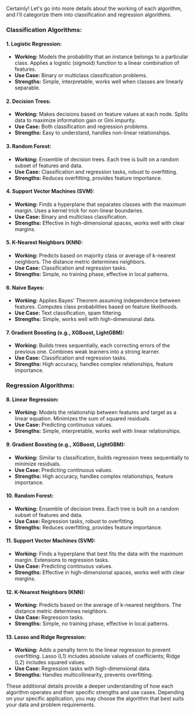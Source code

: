 Certainly! Let's go into more details about the working of each algorithm, and I'll categorize them into classification and regression algorithms.

### Classification Algorithms:

#### 1. **Logistic Regression:**
   - **Working:** Models the probability that an instance belongs to a particular class. Applies a logistic (sigmoid) function to a linear combination of features.
   - **Use Case:** Binary or multiclass classification problems.
   - **Strengths:** Simple, interpretable, works well when classes are linearly separable.

#### 2. **Decision Trees:**
   - **Working:** Makes decisions based on feature values at each node. Splits data to maximize information gain or Gini impurity.
   - **Use Case:** Both classification and regression problems.
   - **Strengths:** Easy to understand, handles non-linear relationships.

#### 3. **Random Forest:**
   - **Working:** Ensemble of decision trees. Each tree is built on a random subset of features and data.
   - **Use Case:** Classification and regression tasks, robust to overfitting.
   - **Strengths:** Reduces overfitting, provides feature importance.

#### 4. **Support Vector Machines (SVM):**
   - **Working:** Finds a hyperplane that separates classes with the maximum margin. Uses a kernel trick for non-linear boundaries.
   - **Use Case:** Binary and multiclass classification.
   - **Strengths:** Effective in high-dimensional spaces, works well with clear margins.

#### 5. **K-Nearest Neighbors (KNN):**
   - **Working:** Predicts based on majority class or average of k-nearest neighbors. The distance metric determines neighbors.
   - **Use Case:** Classification and regression tasks.
   - **Strengths:** Simple, no training phase, effective in local patterns.

#### 6. **Naive Bayes:**
   - **Working:** Applies Bayes' Theorem assuming independence between features. Computes class probabilities based on feature likelihoods.
   - **Use Case:** Text classification, spam filtering.
   - **Strengths:** Simple, works well with high-dimensional data.

#### 7. **Gradient Boosting (e.g., XGBoost, LightGBM):**
   - **Working:** Builds trees sequentially, each correcting errors of the previous one. Combines weak learners into a strong learner.
   - **Use Case:** Classification and regression tasks.
   - **Strengths:** High accuracy, handles complex relationships, feature importance.

### Regression Algorithms:

#### 8. **Linear Regression:**
   - **Working:** Models the relationship between features and target as a linear equation. Minimizes the sum of squared residuals.
   - **Use Case:** Predicting continuous values.
   - **Strengths:** Simple, interpretable, works well with linear relationships.

#### 9. **Gradient Boosting (e.g., XGBoost, LightGBM):**
   - **Working:** Similar to classification, builds regression trees sequentially to minimize residuals.
   - **Use Case:** Predicting continuous values.
   - **Strengths:** High accuracy, handles complex relationships, feature importance.

#### 10. **Random Forest:**
   - **Working:** Ensemble of decision trees. Each tree is built on a random subset of features and data.
   - **Use Case:** Regression tasks, robust to overfitting.
   - **Strengths:** Reduces overfitting, provides feature importance.

#### 11. **Support Vector Machines (SVM):**
   - **Working:** Finds a hyperplane that best fits the data with the maximum margin. Extensions to regression tasks.
   - **Use Case:** Predicting continuous values.
   - **Strengths:** Effective in high-dimensional spaces, works well with clear margins.

#### 12. **K-Nearest Neighbors (KNN):**
   - **Working:** Predicts based on the average of k-nearest neighbors. The distance metric determines neighbors.
   - **Use Case:** Regression tasks.
   - **Strengths:** Simple, no training phase, effective in local patterns.

#### 13. **Lasso and Ridge Regression:**
   - **Working:** Adds a penalty term to the linear regression to prevent overfitting. Lasso (L1) includes absolute values of coefficients; Ridge (L2) includes squared values.
   - **Use Case:** Regression tasks with high-dimensional data.
   - **Strengths:** Handles multicollinearity, prevents overfitting.

These additional details provide a deeper understanding of how each algorithm operates and their specific strengths and use cases. Depending on your specific application, you may choose the algorithm that best suits your data and problem requirements.

